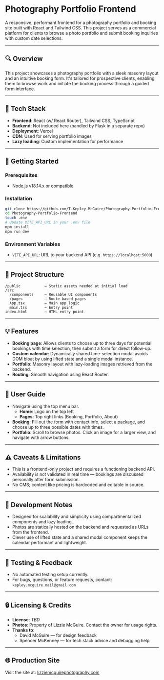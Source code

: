 # Photography Portfolio Frontend

A responsive, performant frontend for a photography portfolio and booking site built with React and Tailwind CSS. This project serves as a commercial platform for clients to browse a photo portfolio and submit booking inquiries with custom date selections.

---

## 🔍 Overview

This project showcases a photography portfolio with a sleek masonry layout and an intuitive booking form. It's tailored for prospective clients, enabling them to browse work and initiate the booking process through a guided form interface.

---

## 🧱 Tech Stack

- **Frontend**: React (w/ React Router), Tailwind CSS, TypeScript
- **Backend**: Not included here (handled by Flask in a separate repo)
- **Deployment**: Vercel
- **CDN**: Used for serving portfolio images
- **Lazy loading**: Custom implementation for performance

---

## 🚀 Getting Started

### Prerequisites

- Node.js v18.14.x or compatible

### Installation

```bash
git clone https://github.com/T-Kepley-McGuire/Photography-Portfolio-Frontend.git
cd Photography-Portfolio-Frontend
touch .env
# Update VITE_API_URL in your .env file
npm install
npm run dev
```

### Environment Variables

- `VITE_API_URL`: URL to your backend API (e.g. `https://localhost:5000`)

---

## 📁 Project Structure

```
/public           → Static assets needed at initial load
/src
  /components     → Reusable UI components
  /pages          → Route-based pages
  App.tsx         → Main app logic
  main.tsx        → Entry point
index.html        → HTML entry point
```

---

## 💡 Features

- **Booking page**: Allows clients to choose up to three days for potential bookings with time selection, then submit a form for direct follow-up.
- **Custom calendar**: Dynamically shared time-selection modal avoids DOM bloat by using lifted state and a single modal instance.
- **Portfolio**: Masonry layout with lazy-loading images retrieved from the backend.
- **Routing**: Smooth navigation using React Router.

---

## 🧭 User Guide

- Navigate using the top menu bar.
  - **Home**: Logo on the top left
  - **Pages**: Top right links (Booking, Portfolio, About)
- **Booking**: Fill out the form with contact info, select a package, and choose up to three possible dates with times.
- **Portfolio**: Scroll to browse photos. Click an image for a larger view, and navigate with arrow buttons.

---

## ⚠️ Caveats & Limitations

- This is a frontend-only project and requires a functioning backend API.
- Availability is not validated in real time — bookings are discussed personally after form submission.
- No CMS; content like pricing is hardcoded and editable in source.

---

## 🔧 Development Notes

- Designed for scalability and simplicity using compartmentalized components and lazy loading.
- Photos are statically hosted on the backend and requested as URLs from the frontend.
- Clever use of lifted state and a shared modal component keeps the calendar performant and lightweight.

---

## 🧪 Testing & Feedback

- No automated testing setup currently.
- For bugs, questions, or feature requests, contact: `kepley.mcguire.mail@gmail.com`

---

## 🔒 Licensing & Credits

- **License**: *TBD*
- **Photos**: Property of Lizzie McGuire. Contact the owner for usage rights.
- **Thanks to**:
  - David McGuire — for design feedback
  - Spencer McKenney — for tech stack advice and debugging help

---

## 🌐 Production Site

Visit the site at: [lizziemcguirephotography.com](https://www.lizziemcguirephotography.com/)